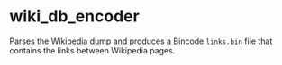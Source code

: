 # wiki_db_encoder
Parses the Wikipedia dump and produces a Bincode `links.bin`
file that contains the links between Wikipedia pages.
